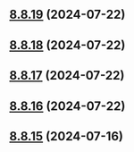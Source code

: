 ## [8.8.19](https://github.com/msobiecki/eslint-config/compare/v8.8.18...v8.8.19) (2024-07-22)



## [8.8.18](https://github.com/msobiecki/eslint-config/compare/v8.8.17...v8.8.18) (2024-07-22)



## [8.8.17](https://github.com/msobiecki/eslint-config/compare/v8.8.16...v8.8.17) (2024-07-22)



## [8.8.16](https://github.com/msobiecki/eslint-config/compare/v8.8.15...v8.8.16) (2024-07-22)



## [8.8.15](https://github.com/msobiecki/eslint-config/compare/v8.8.14...v8.8.15) (2024-07-16)



